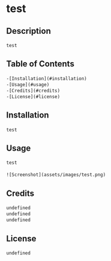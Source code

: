 # test

## Description
  	test

## Table of Contents
    -[Installation](#installation)
    -[Usage](#usage)
    -[Credits](#credits)
    -[License](#license)

## Installation
    test

## Usage
    test

    ![Screenshot](assets/images/test.png)

## Credits
    undefined
    undefined
    undefined        

## License    
    undefined
